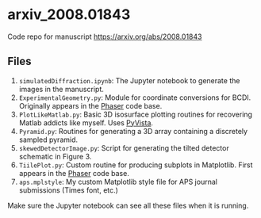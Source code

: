 # arxiv_2008.01843
Code repo for manuscript https://arxiv.org/abs/2008.01843

## Files

  1. `simulatedDiffraction.ipynb`: The Jupyter notebook to generate the images in the manuscript.
  1. `ExperimentalGeometry.py`: Module for coordinate conversions for BCDI. Originally appears in the [Phaser](https://git.io/Jk5Ai) code base. 
  1. `PlotLikeMatlab.py`: Basic 3D isosurface plotting routines for recovering Matlab addicts like myself. Uses [PyVista](https://docs.pyvista.org/).
  1. `Pyramid.py`: Routines for generating a 3D array containing a discretely sampled pyramid.
  1. `skewedDetectorImage.py`: Script for generating the tilted detector schematic in Figure 3.
  1. `TiilePlot.py`: Custom routine for producing subplots in Matplotlib. First appears in the [Phaser](https://git.io/Jk5Ai) code base.
  1. `aps.mplstyle`: My custom Matplotlib style file for APS journal submissions (Times font, etc.)
  
  Make sure the Jupyter notebook can see all these files when it is running.
  
